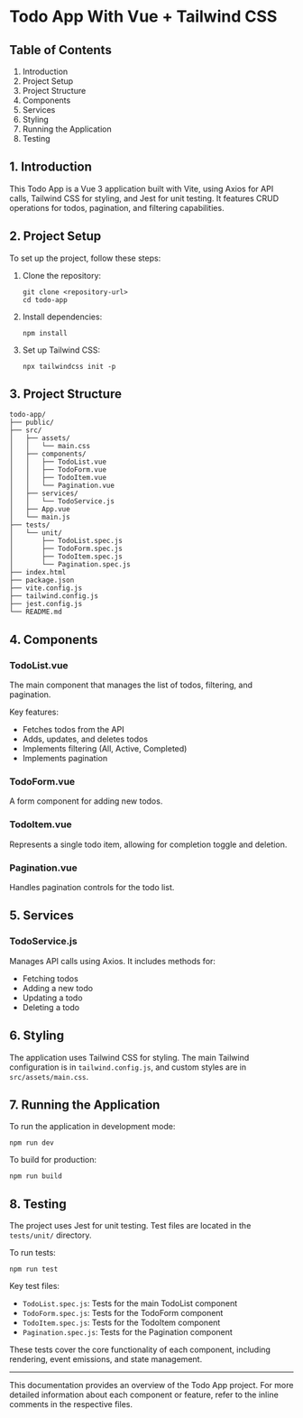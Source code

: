 # Todo App With Vue + Tailwind CSS

## Table of Contents

1. Introduction
2. Project Setup
3. Project Structure
4. Components
5. Services
6. Styling
7. Running the Application
8. Testing

## 1. Introduction

This Todo App is a Vue 3 application built with Vite, using Axios for API calls, Tailwind CSS for styling, and Jest for unit testing. It features CRUD operations for todos, pagination, and filtering capabilities.

## 2. Project Setup

To set up the project, follow these steps:

1. Clone the repository:

   ```
   git clone <repository-url>
   cd todo-app
   ```

2. Install dependencies:

   ```
   npm install
   ```

3. Set up Tailwind CSS:
   ```
   npx tailwindcss init -p
   ```

## 3. Project Structure

```
todo-app/
├── public/
├── src/
│   ├── assets/
│   │   └── main.css
│   ├── components/
│   │   ├── TodoList.vue
│   │   ├── TodoForm.vue
│   │   ├── TodoItem.vue
│   │   └── Pagination.vue
│   ├── services/
│   │   └── TodoService.js
│   ├── App.vue
│   └── main.js
├── tests/
│   └── unit/
│       ├── TodoList.spec.js
│       ├── TodoForm.spec.js
│       ├── TodoItem.spec.js
│       └── Pagination.spec.js
├── index.html
├── package.json
├── vite.config.js
├── tailwind.config.js
├── jest.config.js
└── README.md
```

## 4. Components

### TodoList.vue

The main component that manages the list of todos, filtering, and pagination.

Key features:

- Fetches todos from the API
- Adds, updates, and deletes todos
- Implements filtering (All, Active, Completed)
- Implements pagination

### TodoForm.vue

A form component for adding new todos.

### TodoItem.vue

Represents a single todo item, allowing for completion toggle and deletion.

### Pagination.vue

Handles pagination controls for the todo list.

## 5. Services

### TodoService.js

Manages API calls using Axios. It includes methods for:

- Fetching todos
- Adding a new todo
- Updating a todo
- Deleting a todo

## 6. Styling

The application uses Tailwind CSS for styling. The main Tailwind configuration is in `tailwind.config.js`, and custom styles are in `src/assets/main.css`.

## 7. Running the Application

To run the application in development mode:

```
npm run dev
```

To build for production:

```
npm run build
```

## 8. Testing

The project uses Jest for unit testing. Test files are located in the `tests/unit/` directory.

To run tests:

```
npm run test
```

Key test files:

- `TodoList.spec.js`: Tests for the main TodoList component
- `TodoForm.spec.js`: Tests for the TodoForm component
- `TodoItem.spec.js`: Tests for the TodoItem component
- `Pagination.spec.js`: Tests for the Pagination component

These tests cover the core functionality of each component, including rendering, event emissions, and state management.

---

This documentation provides an overview of the Todo App project. For more detailed information about each component or feature, refer to the inline comments in the respective files.
